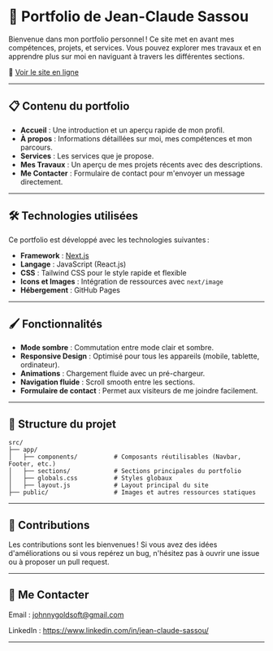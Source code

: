 # 🎨 Portfolio de Jean-Claude Sassou

Bienvenue dans mon portfolio personnel ! Ce site met en avant mes compétences, projets, et services. Vous pouvez explorer mes travaux et en apprendre plus sur moi en naviguant à travers les différentes sections.

🚀 [Voir le site en ligne](https://votre-utilisateur.github.io)

---

## 📋 Contenu du portfolio

- **Accueil** : Une introduction et un aperçu rapide de mon profil.
- **À propos** : Informations détaillées sur moi, mes compétences et mon parcours.
- **Services** : Les services que je propose.
- **Mes Travaux** : Un aperçu de mes projets récents avec des descriptions.
- **Me Contacter** : Formulaire de contact pour m'envoyer un message directement.

---

## 🛠️ Technologies utilisées

Ce portfolio est développé avec les technologies suivantes :

- **Framework** : [Next.js](https://nextjs.org/)
- **Langage** : JavaScript (React.js)
- **CSS** : Tailwind CSS pour le style rapide et flexible
- **Icons et Images** : Intégration de ressources avec `next/image`
- **Hébergement** : GitHub Pages

---

## 🖌️ Fonctionnalités

- **Mode sombre** : Commutation entre mode clair et sombre.
- **Responsive Design** : Optimisé pour tous les appareils (mobile, tablette, ordinateur).
- **Animations** : Chargement fluide avec un pré-chargeur.
- **Navigation fluide** : Scroll smooth entre les sections.
- **Formulaire de contact** : Permet aux visiteurs de me joindre facilement.

---

## 📂 Structure du projet

```plaintext
src/
├── app/
│   ├── components/          # Composants réutilisables (Navbar, Footer, etc.)
│   ├── sections/            # Sections principales du portfolio
│   ├── globals.css          # Styles globaux
│   ├── layout.js            # Layout principal du site
├── public/                  # Images et autres ressources statiques

```

---

## 🌟 Contributions

Les contributions sont les bienvenues ! Si vous avez des idées d'améliorations ou si vous repérez un bug, n'hésitez pas à ouvrir une issue ou à proposer un pull request.

---

## 📧 Me Contacter

Email : johnnygoldsoft@gmail.com

LinkedIn : https://www.linkedin.com/in/jean-claude-sassou/

---
